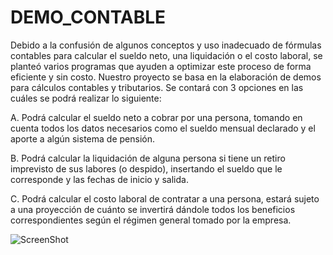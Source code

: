 # DEMO_CONTABLE
Debido a la confusión de algunos conceptos y  uso inadecuado de fórmulas contables para calcular el sueldo neto, una liquidación o el costo laboral, se planteó varios programas que ayuden a optimizar este proceso de forma eficiente y sin costo.
Nuestro proyecto se basa en la elaboración de demos para cálculos contables y tributarios. Se contará con 3 opciones en las cuáles se podrá realizar lo siguiente:

A.	Podrá calcular el sueldo neto a cobrar por una persona, tomando en cuenta todos los datos necesarios como el sueldo mensual declarado y el aporte a algún sistema de pensión.

B.	Podrá calcular la liquidación de alguna persona si tiene un retiro imprevisto de sus labores (o despido), insertando el sueldo que le corresponde y las fechas de inicio y salida.

C.	Podrá calcular el costo laboral de contratar a una persona, estará sujeto a una proyección de cuánto se invertirá dándole todos los beneficios correspondientes según el régimen general tomado por la empresa.  

![ScreenShot](https://github.com/AnabellaParedes/DEMO_CONTABLE/master/INTERFACES.png)
